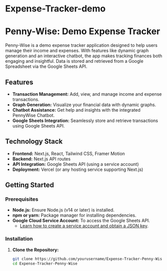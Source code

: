 # Expense-Tracker-demo
# Penny-Wise: Demo Expense Tracker

Penny-Wise is a demo expense tracker application designed to help users manage their income and expenses. With features like dynamic graph generation and an interactive chatbot, the app makes tracking finances both engaging and insightful. Data is stored and retrieved from a Google Spreadsheet via the Google Sheets API.

## Features

- **Transaction Management:** Add, view, and manage income and expense transactions.
- **Graph Generation:** Visualize your financial data with dynamic graphs.
- **Chatbot Assistance:** Get help and insights with the integrated PennyWise Chatbot.
- **Google Sheets Integration:** Seamlessly store and retrieve transactions using Google Sheets API.

## Technology Stack

- **Frontend:** Next.js, React, Tailwind CSS, Framer Motion
- **Backend:** Next.js API routes
- **API Integration:** Google Sheets API (using a service account)
- **Deployment:** Vercel (or any hosting service supporting Next.js)

## Getting Started

### Prerequisites

- **Node.js:** Ensure Node.js (v14 or later) is installed.
- **npm or yarn:** Package manager for installing dependencies.
- **Google Cloud Service Account:** To access the Google Sheets API.
  - [Learn how to create a service account and obtain a JSON key](https://cloud.google.com/iam/docs/creating-managing-service-account-keys).

### Installation

1. **Clone the Repository:**
   ```bash
   git clone https://github.com/yourusername/Expense-Tracker-Penny-Wise.git
   cd Expense-Tracker-Penny-Wise

